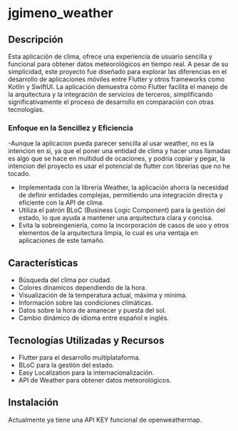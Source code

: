 # jgimeno_weather

## Descripción

Esta aplicación de clima, ofrece una experiencia de usuario sencilla y funcional para obtener datos meteorológicos en tiempo real. A pesar de su simplicidad, este proyecto fue diseñado para explorar las diferencias en el desarrollo de aplicaciones móviles entre Flutter y otros frameworks como Kotlin y SwiftUI. La aplicación demuestra cómo Flutter facilita el manejo de la arquitectura y la integración de servicios de terceros, simplificando significativamente el proceso de desarrollo en comparación con otras tecnologías.

### Enfoque en la Sencillez y Eficiencia

-Aunque la aplicacion pueda parecer sencilla al usar weather, no es la intencion en si, ya que el poner una entidad de clima y hacer unas llamadas es algo que se hace en  multidud de ocaciones, y podria copiar y pegar, la intencion del proyecto es usar el potencial de flutter con librerias que no he tocado.

- Implementada con la librería Weather, la aplicación ahorra la necesidad de definir entidades complejas, permitiendo una integración directa y eficiente con la API de clima.
- Utiliza el patrón BLoC (Business Logic Component) para la gestión del estado, lo que ayuda a mantener una arquitectura clara y concisa.
- Evita la sobreingeniería, como la incorporación de casos de uso y otros elementos de la arquitectura limpia, lo cual es una ventaja en aplicaciones de este tamaño.

## Características

- Búsqueda del clima por ciudad.
- Colores dinamicos dependiendo de la hora.
- Visualización de la temperatura actual, máxima y mínima.
- Información sobre las condiciones climáticas.
- Datos sobre la hora de amanecer y puesta del sol.
- Cambio dinámico de idioma entre español e inglés.

## Tecnologías Utilizadas y Recursos

- Flutter para el desarrollo multiplataforma.
- BLoC para la gestión del estado.
- Easy Localization para la internacionalización.
- API de Weather para obtener datos meteorológicos.

## Instalación

Actualmente ya tiene una API KEY funcional de openweathermap.

